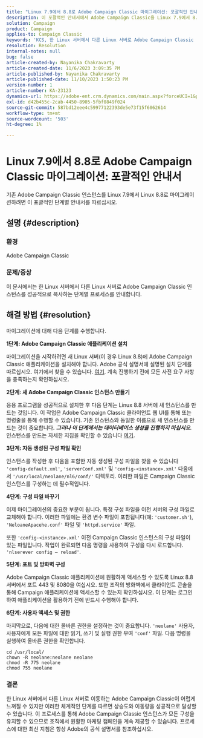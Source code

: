 ```yaml
---
title: "Linux 7.9에서 8.8로 Adobe Campaign Classic 마이그레이션: 포괄적인 안내서"
description: 이 포괄적인 안내서에서 Adobe Campaign Classic을 Linux 7.9에서 8.8로 마이그레이션하는 방법을 알아봅니다.
solution: Campaign
product: Campaign
applies-to: Campaign Classic
keywords: 'KCS, 한 Linux 서버에서 다른 Linux 서버로 Adobe Campaign Classic 마이그레이션, ACC, '
resolution: Resolution
internal-notes: null
bug: false
article-created-by: Nayanika Chakravarty
article-created-date: 11/6/2023 3:09:35 PM
article-published-by: Nayanika Chakravarty
article-published-date: 11/10/2023 1:50:23 PM
version-number: 1
article-number: KA-23123
dynamics-url: https://adobe-ent.crm.dynamics.com/main.aspx?forceUCI=1&pagetype=entityrecord&etn=knowledgearticle&id=6565317c-b67c-ee11-8179-6045bd006295
exl-id: d42b455c-2cab-4450-8905-5fbf0849f024
source-git-commit: 587bd12eee4c59977122393de5e73f15f6062614
workflow-type: tm+mt
source-wordcount: '503'
ht-degree: 1%

---
```


# Linux 7.9에서 8.8로 Adobe Campaign Classic 마이그레이션: 포괄적인 안내서


기존 Adobe Campaign Classic 인스턴스를 Linux 7.9에서 Linux 8.8로 마이그레이션하려면 이 포괄적인 단계별 안내서를 따르십시오.

## 설명 {#description}


### 환경

Adobe Campaign Classic

### 문제/증상

이 문서에서는 한 Linux 서버에서 다른 Linux 서버로 Adobe Campaign Classic 인스턴스를 성공적으로 복사하는 단계별 프로세스를 안내합니다.


## 해결 방법 {#resolution}


마이그레이션에 대해 다음 단계를 수행합니다.

<b>1단계: Adobe Campaign Classic 애플리케이션 설치</b>

마이그레이션을 시작하려면 새 Linux 서버(이 경우 Linux 8.8)에 Adobe Campaign Classic 애플리케이션을 설치해야 합니다. Adobe 공식 설명서에 설명된 설치 단계를 따르십시오. 여기에서 찾을 수 있습니다. [여기](https://experienceleague.adobe.com/docs/campaign-classic/using/installing-campaign-classic/install-campaign-on-prem/installing-campaign-in-linux-/prerequisites-of-campaign-installation-in-linux.html?lang=en). 계속 진행하기 전에 모든 사전 요구 사항을 충족하는지 확인하십시오.

<b>2단계: 새 Adobe Campaign Classic 인스턴스 만들기</b>

응용 프로그램을 성공적으로 설치한 후 다음 단계는 Linux 8.8 서버에 새 인스턴스를 만드는 것입니다. 이 작업은 Adobe Campaign Classic 클라이언트 웹 UI를 통해 또는 명령줄을 통해 수행할 수 있습니다. 기존 인스턴스와 동일한 이름으로 새 인스턴스를 만드는 것이 중요합니다. <b>*그러나 이 단계에서는 데이터베이스 생성을 진행하지 마십시오</b>*. 인스턴스를 만드는 자세한 지침을 확인할 수 있습니다 [여기](https://experienceleague.adobe.com/docs/campaign-classic/using/installing-campaign-classic/appendices/command-lines.html?lang=en#creating-an-instance).

<b>3단계: 자동 생성된 구성 파일 확인</b>

인스턴스를 작성한 후 다음을 포함한 자동 생성된 구성 파일을 찾을 수 있습니다 `'config-default.xml'`, `'serverConf.xml'` 및 `'config-<instance>.xml'` 다음에서 `'/usr/local/neolane/nl6/conf/'` 디렉토리. 이러한 파일은 Campaign Classic 인스턴스를 구성하는 데 필수적입니다.

<b>4단계: 구성 파일 바꾸기</b>

이제 마이그레이션의 중요한 부분이 됩니다. 특정 구성 파일을 이전 서버의 구성 파일로 교체해야 합니다. 이러한 파일에는 환경 변수 파일이 포함됩니다(예: `'customer.sh'`), `'NeloaneApacehe.conf'` 파일 및 `'httpd.service'` 파일.

또한 `'config-<instance>.xml'` 이전 Campaign Classic 인스턴스의 구성 파일이 있는 파일입니다. 작업이 완료되면 다음 명령을 사용하여 구성을 다시 로드합니다. `'nlserever config – reload'`.

<b>5단계: 포트 및 방화벽 구성</b>

Adobe Campaign Classic 애플리케이션에 원활하게 액세스할 수 있도록 Linux 8.8 서버에서 포트 443 및 8080을 여십시오. 또한 조직의 방화벽에서 클라이언트 콘솔을 통해 Campaign 애플리케이션에 액세스할 수 있는지 확인하십시오. 이 단계는 로그인하여 애플리케이션을 활용하기 전에 반드시 수행해야 합니다.

<b>6단계: 사용자 액세스 및 권한</b>

마지막으로, 다음에 대한 올바른 권한을 설정하는 것이 중요합니다. `'neolane'` 사용자, 사용자에게 모든 파일에 대한 읽기, 쓰기 및 실행 권한 부여 `'conf'` 파일. 다음 명령을 실행하여 올바른 권한을 확인합니다.


```
cd /usr/local/
chown -R neolane:neolane neolane
chmod -R 775 neolane
chmod 755 neolane
```


### 결론

한 Linux 서버에서 다른 Linux 서버로 이동하는 Adobe Campaign Classic이 어렵게 느껴질 수 있지만 이러한 체계적인 단계를 따르면 상승도와 이동량을 성공적으로 달성할 수 있습니다. 이 프로세스를 통해 Adobe Campaign Classic 인스턴스가 모든 구성을 유지할 수 있으므로 조직에서 원활한 마케팅 캠페인을 계속 제공할 수 있습니다. 프로세스에 대한 최신 지침은 항상 Adobe의 공식 설명서를 참조하십시오.
